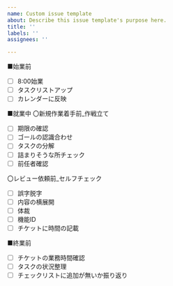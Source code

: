 ```yaml
---
name: Custom issue template
about: Describe this issue template's purpose here.
title: ''
labels: ''
assignees: ''

---
```


■始業前
- [ ] 8:00始業
- [ ] タスクリストアップ
- [ ] カレンダーに反映

■就業中
〇新規作業着手前_作戦立て
- [ ] 期限の確認
- [ ] ゴールの認識合わせ
- [ ] タスクの分解
- [ ] 詰まりそうな所チェック
- [ ] 前任者確認

〇レビュー依頼前_セルフチェック
- [ ] 誤字脱字
- [ ] 内容の横展開
- [ ] 体裁
- [ ] 機能ID
- [ ] チケットに時間の記載

■終業前
- [ ] チケットの業務時間確認
- [ ] タスクの状況整理
- [ ] チェックリストに追加が無いか振り返り
